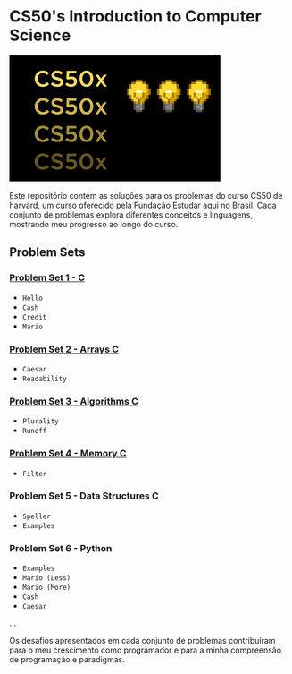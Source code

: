 # CS50's Introduction to Computer Science

![alt text](./github/cs50.webp)

Este repositório contém as soluções para os problemas do curso CS50 de harvard, um curso oferecido pela Fundação Estudar aqui no Brasil. Cada conjunto de problemas explora diferentes conceitos e linguagens, mostrando meu progresso ao longo do curso.

## Problem Sets

### [Problem Set 1 - C](https://github.com/LevyMatias/CS50x/tree/main/pset1)

- `Hello`
- `Cash`
- `Credit`
- `Mario`

### [Problem Set 2 - Arrays C](https://github.com/LevyMatias/CS50x/tree/main/pset2)

- `Caesar`
- `Readability`

### [Problem Set 3 - Algorithms C](https://github.com/LevyMatias/CS50x/tree/main/pset3)

- `Plurality`
- `Runoff`

### [Problem Set 4 - Memory C](https://github.com/LevyMatias/CS50x/tree/main/pset4)

- `Filter`

### Problem Set 5 - Data Structures C

- `Speller`
- `Examples`

### Problem Set 6 - Python

- `Examples`
- `Mario (Less)`
- `Mario (More)`
- `Cash`
- `Caesar`

…

Os desafios apresentados em cada conjunto de problemas contribuíram para o meu crescimento como programador e para a minha compreensão de programação e paradigmas.